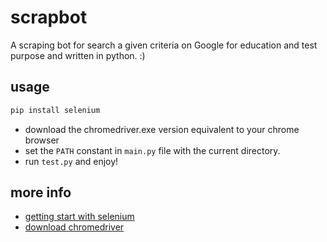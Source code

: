 # scrapbot
A scraping bot for search a given criteria on Google for education and test purpose and written in python. :)

## usage

``` python
pip install selenium
```

- download the chromedriver.exe version equivalent to your chrome browser
- set the `PATH` constant in `main.py` file with the current directory.
- run `test.py` and enjoy!

## more info

- [getting start with selenium](https://selenium-python.readthedocs.io/getting-started.html)
- [download chromedriver](https://chromedriver.chromium.org/downloads)
